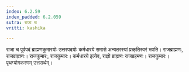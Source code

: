 ```yaml
---
index: 6.2.59
index_padded: 6.2.059
sutra: राजा च
vritti: kashika

---
```

राजा च पूर्वपदं ब्राह्मणकुमारयोः उत्तरपदयोः कर्मधारये समासे अन्यतरस्यां प्रक्र्तिस्वरं भवति। राजब्राह्मणः, राजब्राह्मणः। राजकुमारः, राजकुमारः। कर्मधारये इत्येव, राज्ञो ब्राह्मणः राजब्रहमणः। राजकुमारः। पृथग्योगकरणम् उत्तरार्थम्।